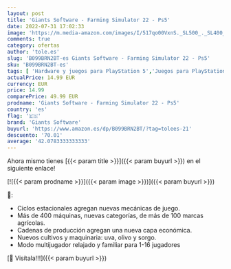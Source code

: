 ```yaml
---
layout: post
title: 'Giants Software - Farming Simulator 22 - Ps5'
date: 2022-07-31 17:02:33
image: 'https://m.media-amazon.com/images/I/517qo00VxnS._SL500_._SL400_.jpg'
comments: true
category: ofertas
author: 'tole.es'
slug: 'B099BRN2BT-es Giants Software - Farming Simulator 22 - Ps5'
sku: 'B099BRN2BT-es'
tags: [ 'Hardware y juegos para PlayStation 5','Juegos para PlayStation 5','Videojuegos','giants software','ps5','🇪🇸', ]
actualPrice: 14.99 EUR
currency: EUR
price: 14.99
comparePrice: 49.99 EUR
prodname: 'Giants Software - Farming Simulator 22 - Ps5'
country: 'es'
flag: '🇪🇸'
brand: 'Giants Software'
buyurl: 'https://www.amazon.es/dp/B099BRN2BT/?tag=tolees-21'
descuento: '70.01'
average: '42.0783333333333'
---
```


Ahora mismo tienes [{{< param title >}}]({{< param buyurl >}}) en el siguiente enlace!

[![{{< param prodname >}}]({{< param image >}})]({{< param buyurl >}})

🔎:

- Ciclos estacionales agregan nuevas mecánicas de juego.
- Más de 400 máquinas, nuevas categorías, de más de 100 marcas agrícolas.
- Cadenas de producción agregan una nueva capa económica.
- Nuevos cultivos y maquinaria: uva, olivo y sorgo.
- Modo multijugador relajado y familiar para 1-16 jugadores

[🛒 Visítala!!!]({{< param buyurl >}})
